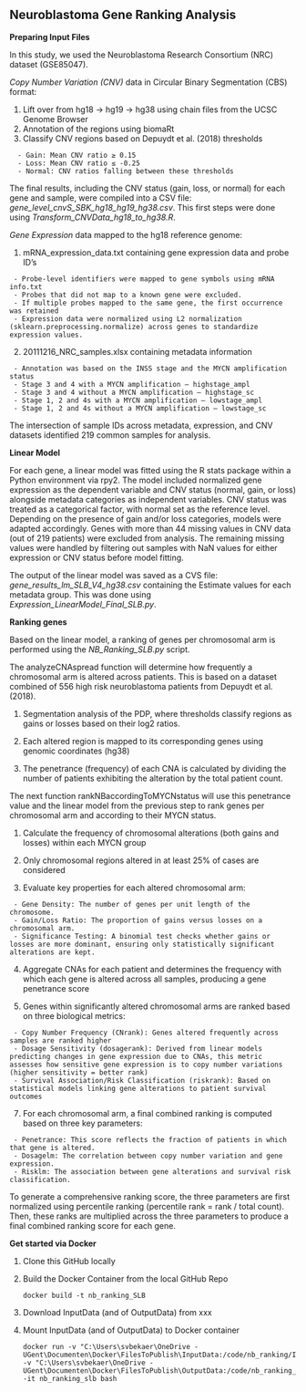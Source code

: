 ## Neuroblastoma Gene Ranking Analysis 

**Preparing Input Files**

In this study, we used the Neuroblastoma Research Consortium (NRC) dataset (GSE85047). 

*Copy Number Variation (CNV)* data in Circular Binary Segmentation (CBS) format:
  1.	Lift over from hg18 -> hg19 -> hg38 using chain files from the UCSC Genome Browser
  2.	Annotation of the regions using biomaRt 
  3.	Classify CNV regions based on Depuydt et al. (2018) thresholds
     
      - Gain: Mean CNV ratio ≥ 0.15
      - Loss: Mean CNV ratio ≤ -0.25
      - Normal: CNV ratios falling between these thresholds

The final results, including the CNV status (gain, loss, or normal) for each gene and sample, were compiled into a CSV file: *gene_level_cnvS_SBK_hg18_hg19_hg38.csv*. This first steps were done using *Transform_CNVData_hg18_to_hg38.R*. 

*Gene Expression* data mapped to the hg18 reference genome:
  1.	mRNA_expression_data.txt containing gene expression data and probe ID’s
     
     - Probe-level identifiers were mapped to gene symbols using mRNA info.txt
     - Probes that did not map to a known gene were excluded. 
     - If multiple probes mapped to the same gene, the first occurrence was retained
     - Expression data were normalized using L2 normalization (sklearn.preprocessing.normalize) across genes to standardize expression values.

  2.	20111216_NRC_samples.xlsx containing metadata information
     
     - Annotation was based on the INSS stage and the MYCN amplification status 
     - Stage 3 and 4 with a MYCN amplification – highstage_ampl
     - Stage 3 and 4 without a MYCN amplification – highstage_sc 
     - Stage 1, 2 and 4s with a MYCN amplification – lowstage_ampl
     - Stage 1, 2 and 4s without a MYCN amplification – lowstage_sc 

The intersection of sample IDs across metadata, expression, and CNV datasets identified 219 common samples for analysis.

**Linear Model**

For each gene, a linear model was fitted using the R stats package within a Python environment via rpy2. The model included normalized gene expression as the dependent variable and CNV status (normal, gain, or loss) alongside metadata categories as independent variables. CNV status was treated as a categorical factor, with normal set as the reference level. Depending on the presence of gain and/or loss categories, models were adapted accordingly. Genes with more than 44 missing values in CNV data (out of 219 patients) were excluded from analysis. The remaining missing values were handled by filtering out samples with NaN values for either expression or CNV status before model fitting.

The output of the linear model was saved as a CVS file: *gene_results_lm_SLB_V4_hg38.csv* containing the Estimate values for each metadata group. This was done using *Expression_LinearModel_Final_SLB.py*. 

**Ranking genes**

Based on the linear model, a ranking of genes per chromosomal arm is performed using the *NB_Ranking_SLB.py* script. 

The analyzeCNAspread function will determine how frequently a chromosomal arm is altered across patients.  This is based on a dataset combined of 556 high risk neuroblastoma patients from Depuydt et al. (2018). 

  1.	Segmentation analysis of the PDP, where thresholds classify regions as gains or losses based on their log2 ratios.
     
  2.	Each altered region is mapped to its corresponding genes using genomic coordinates (hg38)
     
  3.	The penetrance (frequency) of each CNA is calculated by dividing the number of patients exhibiting the alteration by the total patient count.

The next function rankNBaccordingToMYCNstatus will use this penetrance value and the linear model from the previous step to rank genes per chromosomal arm and according to their MYCN status. 

  1.	Calculate the frequency of chromosomal alterations (both gains and losses) within each MYCN group
     
  2.	Only chromosomal regions altered in at least 25% of cases are considered
     
  3.	Evaluate key properties for each altered chromosomal arm:
     
     - Gene Density: The number of genes per unit length of the chromosome.
     - Gain/Loss Ratio: The proportion of gains versus losses on a chromosomal arm.
     - Significance Testing: A binomial test checks whether gains or losses are more dominant, ensuring only statistically significant alterations are kept.

  4.	Aggregate CNAs for each patient and determines the frequency with which each gene is altered across all samples, producing a gene penetrance score
     
  6.	Genes within significantly altered chromosomal arms are ranked based on three biological metrics:
     
     - Copy Number Frequency (CNrank): Genes altered frequently across samples are ranked higher
     - Dosage Sensitivity (dosagerank): Derived from linear models predicting changes in gene expression due to CNAs, this metric assesses how sensitive gene expression is to copy number variations (higher sensitivity = better rank)
     - Survival Association/Risk Classification (riskrank): Based on statistical models linking gene alterations to patient survival outcomes

  7.	For each chromosomal arm, a final combined ranking is computed based on three key parameters:
     
     - Penetrance: This score reflects the fraction of patients in which that gene is altered.
     - Dosagelm: The correlation between copy number variation and gene expression.
     - Risklm: The association between gene alterations and survival risk classification.

To generate a comprehensive ranking score, the three parameters are first normalized using percentile ranking (percentile rank = rank / total count). Then, these ranks are multiplied across the three parameters to produce a final combined ranking score for each gene.

**Get started via Docker**

 1. Clone this GitHub locally

 2. Build the Docker Container from the local GitHub Repo

        docker build -t nb_ranking_SLB
    
 3. Download InputData (and of OutputData) from xxx
    
 4. Mount InputData (and of OutputData) to Docker container

        docker run -v "C:\Users\svbekaer\OneDrive - UGent\Documenten\Docker\FilesToPublish\InputData:/code/nb_ranking/InputData" -v "C:\Users\svbekaer\OneDrive - UGent\Documenten\Docker\FilesToPublish\OutputData:/code/nb_ranking_OutputData" -it nb_ranking_slb bash
